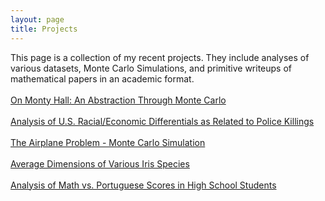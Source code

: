 ```yaml
---
layout: page
title: Projects
---
```

This page is a collection of my recent projects. They include analyses of various datasets, Monte Carlo Simulations, and primitive writeups of mathematical papers in an academic format.
<br><br>
[On Monty Hall: An Abstraction Through Monte Carlo](https://nbviewer.jupyter.org/github/jeffreycheng3421/jeffreycheng3421.github.io/blob/master/rpdfs/Monty%20Hall%20Paper.pdf)
<br><br>
[Analysis of U.S. Racial/Economic Differentials as Related to Police Killings](https://nbviewer.jupyter.org/github/jeffreycheng3421/jeffreycheng3421.github.io/blob/master/rpdfs/Racial%20Differentials%20Project%20Writeup.pdf)
<br><br>
[The Airplane Problem - Monte Carlo Simulation](https://nbviewer.jupyter.org/github/jeffreycheng3421/jeffreycheng3421.github.io/blob/master/rpdfs/Airplane_Problem.pdf)
<br><br>
[Average Dimensions of Various Iris Species](https://nbviewer.jupyter.org/github/jeffreycheng3421/jeffreycheng3421.github.io/blob/master/rpdfs/Iris%20Clustering.pdf)
<br><br>
[Analysis of Math vs. Portuguese Scores in High School Students](https://nbviewer.jupyter.org/github/jeffreycheng3421/jeffreycheng3421.github.io/blob/master/rpdfs/Mvpscore.pdf)
<br><br>
